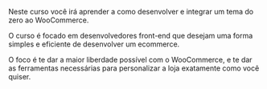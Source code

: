 Neste curso você irá aprender a como desenvolver e integrar um tema do zero ao WooCommerce.

O curso é focado em desenvolvedores front-end que desejam uma forma simples e eficiente de desenvolver um ecommerce.

O foco é te dar a maior liberdade possível com o WooCommerce, e te dar as ferramentas necessárias para personalizar a loja exatamente como você quiser.
